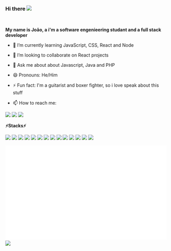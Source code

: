 ### <p>Hi there <img src="https://raw.githubusercontent.com/kaueMarques/kaueMarques/master/hi.gif" height="30px"></p>
<p> <img src="https://komarev.com/ghpvc/?username=jvTeixera&label=Views&color=009FE8&style=for-the-badge" alt="" /> </p>

<strong>My name is João, a i'm a software engenieering studant and a full stack developer</strong>

- 🌱 I’m currently learning JavaScript, CSS, React and Node
- 👯 I’m looking to collaborate on React projects
- 💬 Ask me about about Javascript, Java and PHP
- 😄 Pronouns: He/Him
- ⚡ Fun fact: I'm a guitarist and boxer fighter, so i love speak about this stuff

- 📫 How to reach me:
<div>
    <a href="https://www.linkedin.com/in/jo%C3%A3o-victor-teixeira-4b1429195/"><img
            src="https://img.shields.io/badge/LinkedIn-0077B5?style=for-the-badge&logo=linkedin&logoColor=white"></a>
    <a href="mailto:contatojoaovteixeira@gmail.com"><img
            src="https://img.shields.io/badge/-Gmail-%23333?style=for-the-badge&logo=gmail&logoColor=white"
            target="_blank"></a>
    <a href="https://www.instagram.com/tx_jao/"><img
            src="https://img.shields.io/badge/Instagram-E4405F?style=for-the-badge&logo=instagram&logoColor=white"></a>
</div>

<span></span>
<span></span>

<strong> ⚡Stacks⚡ </strong>
<div>
    <img src="https://img.shields.io/badge/HTML-239120?style=for-the-badge&logo=html5&logoColor=white">
    <img src="https://img.shields.io/badge/CSS-239120?&style=for-the-badge&logo=css3&logoColor=white">
    <img src="https://img.shields.io/badge/JavaScript-F7DF1E?style=for-the-badge&logo=javascript&logoColor=white">
    <img src="https://img.shields.io/badge/TypeScript-007ACC?style=for-the-badge&logo=typescript&logoColor=white">
    <img src="https://img.shields.io/badge/Node.js-43853D?style=for-the-badge&logo=node.js&logoColor=white">
    <img src="https://img.shields.io/badge/React-20232A?style=for-the-badge&logo=react&logoColor=61DAFB">
    <img src="https://img.shields.io/badge/React_Native-20232A?style=for-the-badge&logo=react&logoColor=61DAFB">
    <img src="https://img.shields.io/badge/Bootstrap-563D7C?style=for-the-badge&logo=bootstrap&logoColor=white">
    <img src="https://img.shields.io/badge/tailwindcss-%2338B2AC.svg?style=for-the-badge&logo=tailwind-css&logoColor=white">
    <img src="https://img.shields.io/badge/styled--components-DB7093?style=for-the-badge&logo=styled-components&logoColor=white">
    <img src="https://img.shields.io/badge/Git-E34F26?style=for-the-badge&logo=git&logoColor=white">
    <img src="https://img.shields.io/badge/PHP-777BB4?style=for-the-badge&logo=php&logoColor=white">
    <img src="https://img.shields.io/badge/Windows-017AD7?style=for-the-badge&logo=windows&logoColor=white">
    <img src="https://img.shields.io/badge/Linux-E34F26?style=for-the-badge&logo=linux&logoColor=black">
</div>

<span></span>
<span></span>

<!-- <div dir="auto">
    <p align="center">
        <a href="https://github.com/txjao">
            <img height="185px"
                src="https://github-readme-stats.vercel.app/api/top-langs/?username=txjao&layout=compact&theme=discord_old_blurple">
            <img height="185px" width="449px"
                src="https://github-readme-stats.vercel.app/api?username=txjao&show_icons=true&theme=radical">
        </a>
    </p>
</div> -->

![](https://raw.githubusercontent.com/txjao/github-stats/master/generated/overview.svg#gh-dark-mode-only)
![](https://raw.githubusercontent.com/txjao/github-stats/master/generated/languages.svg#gh-dark-mode-only)

